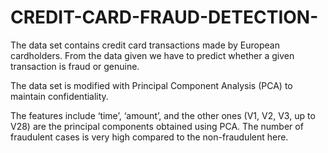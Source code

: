 # CREDIT-CARD-FRAUD-DETECTION-

The data set contains credit card transactions made by European cardholders. From the data given we have to predict whether a given transaction is fraud or genuine.

The data set is modified with Principal Component Analysis (PCA) to maintain confidentiality.

The features include ‘time’, ‘amount’, and the other ones (V1, V2, V3, up to V28) are the principal components obtained using PCA. The number of fraudulent cases is very high compared to the non-fraudulent here.
